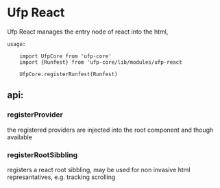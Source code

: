 # Ufp React

Ufp React manages the entry node of react into the html, 


    usage:

        import UfpCore from 'ufp-core'
        import {Runfest} from 'ufp-core/lib/modules/ufp-react

        UfpCore.registerRunfest(Runfest)

## api:
  
### registerProvider

the registered providers are injected into the root component and though available


   
### registerRootSibbling

registers a react root sibbling, may be used for non invasive html represantatives,
e.g. tracking scrolling